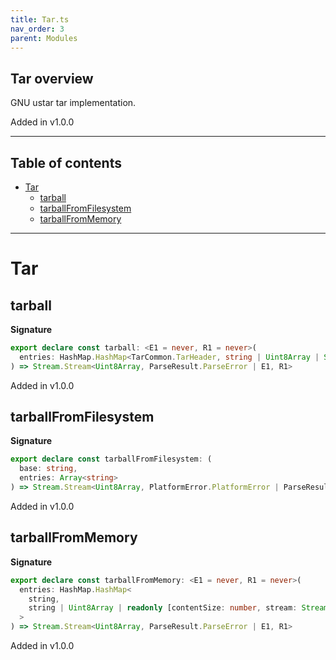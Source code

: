 ```yaml
---
title: Tar.ts
nav_order: 3
parent: Modules
---
```


## Tar overview

GNU ustar tar implementation.

Added in v1.0.0

---

<h2 class="text-delta">Table of contents</h2>

- [Tar](#tar)
  - [tarball](#tarball)
  - [tarballFromFilesystem](#tarballfromfilesystem)
  - [tarballFromMemory](#tarballfrommemory)

---

# Tar

## tarball

**Signature**

```ts
export declare const tarball: <E1 = never, R1 = never>(
  entries: HashMap.HashMap<TarCommon.TarHeader, string | Uint8Array | Stream.Stream<Uint8Array, E1, R1>>
) => Stream.Stream<Uint8Array, ParseResult.ParseError | E1, R1>
```

Added in v1.0.0

## tarballFromFilesystem

**Signature**

```ts
export declare const tarballFromFilesystem: (
  base: string,
  entries: Array<string>
) => Stream.Stream<Uint8Array, PlatformError.PlatformError | ParseResult.ParseError, Path.Path | FileSystem.FileSystem>
```

Added in v1.0.0

## tarballFromMemory

**Signature**

```ts
export declare const tarballFromMemory: <E1 = never, R1 = never>(
  entries: HashMap.HashMap<
    string,
    string | Uint8Array | readonly [contentSize: number, stream: Stream.Stream<Uint8Array, E1, R1>]
  >
) => Stream.Stream<Uint8Array, ParseResult.ParseError | E1, R1>
```

Added in v1.0.0
